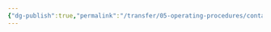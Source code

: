 ```yaml
---
{"dg-publish":true,"permalink":"/transfer/05-operating-procedures/contact-by-person-without-salesforce-record/"}
---
```


